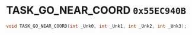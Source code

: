 # TASK_GO_NEAR_COORD `0x55EC940B`

```cpp
void TASK_GO_NEAR_COORD(int _Unk0, int _Unk1, int _Unk2, int _Unk3);
```